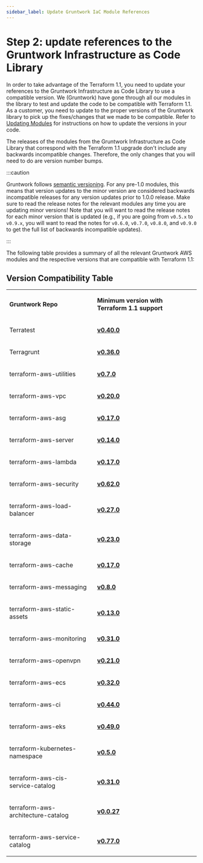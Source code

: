 ```yaml
---
sidebar_label: Update Gruntwork IaC Module References
---
```


# Step 2: update references to the Gruntwork Infrastructure as Code Library

In order to take advantage of the Terraform 1.1, you need to update your
references to the Gruntwork Infrastructure as Code Library to use a compatible
version. We (Gruntwork) have gone through all our modules in the library to test
and update the code to be compatible with Terraform 1.1. As a customer, you need
to update to the proper versions of the Gruntwork library to pick up the
fixes/changes that we made to be compatible. Refer to [Updating Modules](/2.0/docs/library/guides/updating-modules)
for instructions on how to update the versions in your code.

The releases of the modules from the Gruntwork Infrastructure as Code Library that correspond with the
Terraform 1.1 upgrade don't include any backwards incompatible changes.
Therefore, the only changes that you will need to do are version number bumps.

:::caution

Gruntwork follows [semantic
versioning](/library/stay-up-to-date/versioning).
For any pre-1.0 modules, this means that version updates to the minor version
are considered backwards incompatible releases for any version updates prior to
1.0.0 release. Make sure to read the release notes for the relevant modules any
time you are updating minor versions! Note that you will want to read the
release notes for each minor version that is updated (e.g., if you are going
from `v0.5.x` to `v0.9.x`, you will want to read the notes for `v0.6.0`,
`v0.7.0`, `v0.8.0`, and `v0.9.0` to get the full list of backwards incompatible
updates).

:::

The following table provides a summary of all the relevant Gruntwork AWS modules
and the respective versions that are compatible with Terraform 1.1:

## Version Compatibility Table

<table>
<colgroup>
<col />
<col />
</colgroup>
<tbody>
<tr className="odd">
<td><p><strong>Gruntwork Repo</strong></p></td>
<td><p><strong>Minimum version with Terraform 1.1 support</strong></p></td>
</tr>
<tr className="even">
<td><p>Terratest</p></td>
<td><p><strong><a href="https://github.com/gruntwork-io/Terratest/releases/tag/v0.40.0">v0.40.0</a></strong></p></td>
</tr>
<tr className="odd">
<td><p>Terragrunt</p></td>
<td><p><strong><a href="https://github.com/gruntwork-io/Terragrunt/releases/tag/v0.36.0">v0.36.0</a></strong></p></td>
</tr>
<tr className="even">
<td><p>terraform-aws-utilities</p></td>
<td><p><strong><a href="https://github.com/gruntwork-io/terraform-aws-utilities/releases/tag/v0.7.0">v0.7.0</a></strong></p></td>
</tr>
<tr className="odd">
<td><p>terraform-aws-vpc</p></td>
<td><p><strong><a href="https://github.com/gruntwork-io/terraform-aws-vpc/releases/tag/v0.20.0">v0.20.0</a></strong></p></td>
</tr>
<tr className="even">
<td><p>terraform-aws-asg</p></td>
<td><p><strong><a href="https://github.com/gruntwork-io/terraform-aws-asg/releases/tag/v0.17.0">v0.17.0</a></strong></p></td>
</tr>
<tr className="odd">
<td><p>terraform-aws-server</p></td>
<td><p><strong><a href="https://github.com/gruntwork-io/terraform-aws-server/releases/tag/v0.14.0">v0.14.0</a></strong></p></td>
</tr>
<tr className="even">
<td><p>terraform-aws-lambda</p></td>
<td><p><strong><a href="https://github.com/gruntwork-io/terraform-aws-lambda/releases/tag/v0.17.0">v0.17.0</a></strong></p></td>
</tr>
<tr className="odd">
<td><p>terraform-aws-security</p></td>
<td><p><strong><a href="https://github.com/gruntwork-io/terraform-aws-security/releases/tag/v0.62.0">v0.62.0</a></strong></p></td>
</tr>
<tr className="even">
<td><p>terraform-aws-load-balancer</p></td>
<td><p><strong><a href="https://github.com/gruntwork-io/terraform-aws-load-balancer/releases/tag/v0.28.0">v0.27.0</a></strong></p></td>
</tr>
<tr className="odd">
<td><p>terraform-aws-data-storage</p></td>
<td><p><strong><a href="https://github.com/gruntwork-io/terraform-aws-data-storage/releases/tag/v0.23.0">v0.23.0</a></strong></p></td>
</tr>
<tr className="even">
<td><p>terraform-aws-cache</p></td>
<td><p><strong><a href="https://github.com/gruntwork-io/terraform-aws-cache/releases/tag/v0.17.0">v0.17.0</a></strong></p></td>
</tr>
<tr className="odd">
<td><p>terraform-aws-messaging</p></td>
<td><p><strong><a href="https://github.com/gruntwork-io/terraform-aws-messaging/releases/tag/v0.8.0">v0.8.0</a></strong></p></td>
</tr>
<tr className="even">
<td><p>terraform-aws-static-assets</p></td>
<td><p><strong><a href="https://github.com/gruntwork-io/terraform-aws-static-assets/releases/tag/v0.13.0">v0.13.0</a></strong></p></td>
</tr>
<tr className="odd">
<td><p>terraform-aws-monitoring</p></td>
<td><p><strong><a href="https://github.com/gruntwork-io/terraform-aws-monitoring/releases/tag/v0.31.0">v0.31.0</a></strong></p></td>
</tr>
<tr className="even">
<td><p>terraform-aws-openvpn</p></td>
<td><p><strong><a href="https://github.com/gruntwork-io/terraform-aws-openvpn/releases/tag/v0.21.0">v0.21.0</a></strong></p></td>
</tr>
<tr className="odd">
<td><p>terraform-aws-ecs</p></td>
<td><p><strong><a href="https://github.com/gruntwork-io/terraform-aws-ecs/releases/tag/v0.32.0">v0.32.0</a></strong></p></td>
</tr>
<tr className="even">
<td><p>terraform-aws-ci</p></td>
<td><p><strong><a href="https://github.com/gruntwork-io/terraform-aws-ci/releases/tag/v0.44.0">v0.44.0</a></strong></p></td>
</tr>
<tr className="odd">
<td><p>terraform-aws-eks</p></td>
<td><p><strong><a href="https://github.com/gruntwork-io/terraform-aws-eks/releases/tag/v0.49.0">v0.49.0</a></strong></p></td>
</tr>
<tr className="odd">
<td><p>terraform-kubernetes-namespace</p></td>
<td><p><strong><a href="https://github.com/gruntwork-io/terraform-kubernetes-namespace/releases/tag/v0.5.0">v0.5.0</a></strong></p></td>
</tr>
<tr className="even">
<td><p>terraform-aws-cis-service-catalog</p></td>
<td><p><strong><a href="https://github.com/gruntwork-io/terraform-aws-cis-service-catalog/releases/tag/v0.31.0">v0.31.0</a></strong></p></td>
</tr>
<tr className="even">
<td><p>terraform-aws-architecture-catalog</p></td>
<td><p><strong><a href="https://github.com/gruntwork-io/terraform-aws-architecture-catalog/releases/tag/v0.0.27">v0.0.27</a></strong></p></td>
</tr>
<tr className="odd">
<td><p>terraform-aws-service-catalog</p></td>
<td><p><strong><a href="https://github.com/gruntwork-io/terraform-aws-service-catalog/releases/tag/v0.77.0">v0.77.0</a></strong></p></td>
</tr>
</tbody>
</table>


<!-- ##DOCS-SOURCER-START
{
  "sourcePlugin": "local-copier",
  "hash": "217df2842415cae7425ba67ad9e8ddae"
}
##DOCS-SOURCER-END -->
